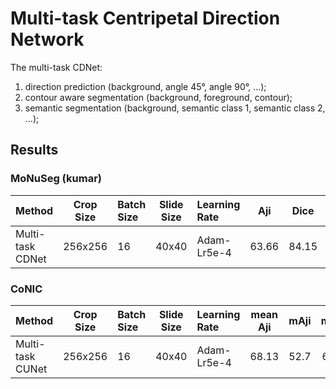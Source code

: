 # Multi-task Centripetal Direction Network

The multi-task CDNet:
1. direction prediction (background, angle 45°, angle 90°, ...);
2. contour aware segmentation (background, foreground, contour);
3. semantic segmentation (background, semantic class 1, semantic class 2, ...);

## Results

### MoNuSeg (kumar)

| Method           | Crop Size | Batch Size | Slide Size | Learning Rate | Aji   | Dice  | DQ    | SQ    | PQ    |
| :--              | :--:      | :--        | :--:       | :--           | :-:   | :--:  | :--:  | :--:  | :--:  |
| Multi-task CDNet | 256x256   | 16         | 40x40      | Adam-Lr5e-4   | 63.66 | 84.15 | 80.09 | 79.88 | 63.98 |

### CoNIC

| Method           | Crop Size | Batch Size | Slide Size | Learning Rate | mean Aji | mAji   | mDice  | mDQ   | mSQ   | mPQ   |
| :--              | :--:      | :--        | :--:       | :--           | :-:      | :--:   | :--:   | :--:  | :--:  | :--:  |
| Multi-task CUNet | 256x256   | 16         | 40x40      | Adam-Lr5e-4   | 68.13    | 52.7   | 69.86  | 66.47 | 81.66 | 54.58 |
